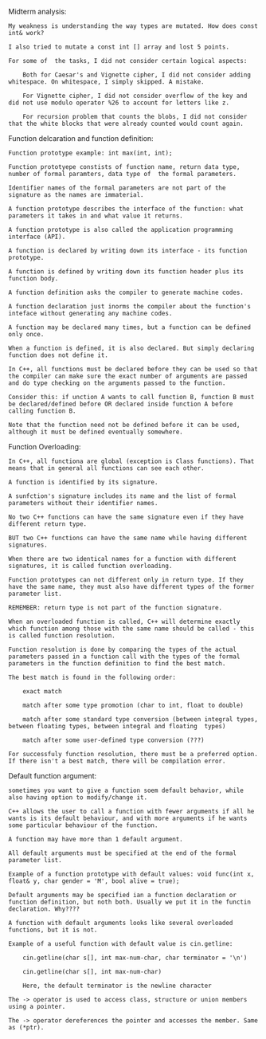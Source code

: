 Midterm analysis:

    My weakness is understanding the way types are mutated. How does const int& work? 

    I also tried to mutate a const int [] array and lost 5 points.

    For some of  the tasks, I did not consider certain logical aspects:

        Both for Caesar's and Vignette cipher, I did not consider adding whitespace. On whitespace, I simply skipped. A mistake.
        
        For Vignette cipher, I did not consider overflow of the key and did not use modulo operator %26 to account for letters like z. 

        For recursion problem that counts the blobs, I did not consider that the white blocks that were already counted would count again. 



Function delcaration and function definition:

    Function prototype example: int max(int, int);

    Function prototyepe constists of function name, return data type, number of formal paramters, data type of  the formal parameters. 

    Identifier names of the formal parameters are not part of the signature as the names are immaterial.

    A function prototype describes the interface of the function: what parameters it takes in and what value it returns. 

    A function prototype is also called the application programming interface (API).

    A function is declared by writing down its interface - its function prototype. 

    A function is defined by writing down its function header plus its function body. 

    A function definition asks the compiler to generate machine codes. 

    A function declaration just inorms the compiler about the function's inteface without generating any machine codes. 

    A function may be declared many times, but a function can be defined only once. 

    When a function is defined, it is also declared. But simply declaring function does not define it. 

    In C++, all functions must be declared before they can be used so that the compiler can make sure the exact number of arguments are passed and do type checking on the arguments passed to the function. 

    Consider this: if unction A wants to call function B, function B must be declared/defined before OR declared inside function A before calling function B.

    Note that the function need not be defined before it can be used, although it must be defined eventually somewhere. 

Function Overloading:

    In C++, all functiona are global (exception is Class functions). That means that in general all functions can see each other.

    A function is identified by its signature. 

    A sunfction's signature includes its name and the list of formal parameters without their identifier names.

    No two C++ functions can have the same signature even if they have different return type.

    BUT two C++ functions can have the same name while having different signatures. 

    When there are two identical names for a function with different signatures, it is called function overloading.

    Function prototypes can not different only in return type. If they have the same name, they must also have different types of the former parameter list. 

    REMEMBER: return type is not part of the function signature. 

    When an overloaded function is called, C++ will determine exactly which function among those with the same name should be called - this is called function resolution.

    Function resolution is done by comparing the types of the actual parameters passed in a function call with the types of the formal parameters in the function definition to find the best match.

    The best match is found in the following order:

        exact match 

        match after some type promotion (char to int, float to double)

        match after some standard type conversion (between integral types, between floating types, between integral and floating  types)

        match after some user-defined type conversion (???)

    For successfuly function resolution, there must be a preferred option. If there isn't a best match, there will be compilation error.

Default function argument:

    sometimes you want to give a function soem default behavior, while also having option to modify/change it. 

    C++ allows the user to call a function with fewer arguments if all he wants is its default behaviour, and with more arguments if he wants some particular behaviour of the function. 

    A function may have more than 1 default argument.

    All default arguments must be specified at the end of the formal parameter list. 

    Example of a function prototype with default values: void func(int x, float& y, char gender = 'M', bool alive = true);

    Default arguments may be specified ian a function declaration or function definition, but noth both. Usually we put it in the functin declaration. Why????

    A function with default arguments looks like several overloaded functions, but it is not.

    Example of a useful function with default value is cin.getline: 

        cin.getline(char s[], int max-num-char, char terminator = '\n') 

        cin.getline(char s[], int max-num-char)

        Here, the default terminator is the newline character 

    The -> operator is used to access class, structure or union members using a pointer. 

    The -> operator dereferences the pointer and accesses the member. Same as (*ptr).

    
